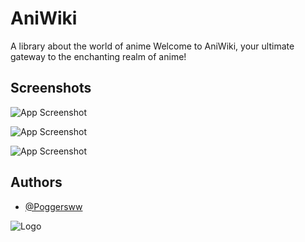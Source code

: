 # AniWiki
A library about the world of anime
Welcome to AniWiki, your ultimate gateway to the enchanting realm of anime! 

## Screenshots

![App Screenshot](https://i.ibb.co/0MJMkMF/Opera-Snapshot-2024-01-13-215750-127-0-0-1.png)

![App Screenshot](https://i.ibb.co/dmj1nG9/68747470733a2f2f692e6962622e636f2f52306679366e6b2f4f706572612d536e617073686f742d323032342d30312d3135.png)

![App Screenshot](https://i.ibb.co/QC6HpNP/mobile-2-1.png)

## Authors

- [@Poggersww](https://www.github.com/poggersww)

![Logo](https://i.ibb.co/6wps6Gz/Ani-Wiki-Logo.png)